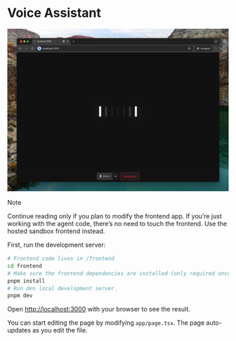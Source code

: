 # Voice Assistant

![Screenshot of the frontend application.](/.github/assets/frontent-screenshot.jpeg)

> [!NOTE]
> Continue reading only if you plan to modify the frontend app. If you’re just working with the agent code, there’s no need to touch the frontend. Use the hosted sandbox frontend instead.

First, run the development server:

```bash
# Frontend code lives in /frontend
cd frontend
# Make sure the frontend dependencies are installed (only required once).
pnpm install
# Run den local development server.
pnpm dev
```

Open [http://localhost:3000](http://localhost:3000) with your browser to see the result.

You can start editing the page by modifying `app/page.tsx`. The page auto-updates as you edit the file.
